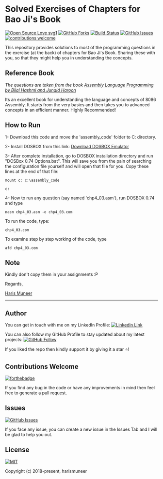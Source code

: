 # Solved Exercises of Chapters for Bao Ji's Book

[![Open Source Love svg1](https://badges.frapsoft.com/os/v1/open-source.svg?v=103)](#)
[![GitHub Forks](https://img.shields.io/github/forks/harismuneer/BelalHashmi-Assembly-Exercise-Solutions.svg?style=social&label=Fork&maxAge=2592000)](https://www.github.com/harismuneer/BelalHashmi-Assembly-Exercise-Solutions/fork)
[![Build Status](https://semaphoreapp.com/api/v1/projects/d4cca506-99be-44d2-b19e-176f36ec8cf1/128505/badge.svg)](#)
[![GitHub Issues](https://img.shields.io/github/issues/harismuneer/BelalHashmi-Assembly-Exercise-Solutions.svg?style=flat&label=Issues&maxAge=2592000)](https://www.github.com/harismuneer/BelalHashmi-Assembly-Exercise-Solutions/issues)
[![contributions welcome](https://img.shields.io/badge/contributions-welcome-brightgreen.svg?style=flat&label=Contributions&colorA=red&colorB=black	)](#)




This repository provides solutions to most of the programming questions in the exercise (at the back) of chapters for Bao Ji's Book. Sharing these with you, so that they might help you in understanding the concepts. 

## Reference Book

*The questions are taken from the book [Assembly Language Programming by Bilal Hashmi and Junaid Haroon](https://onlinebookpoint.blogspot.com/2016/10/assembly-language-programming-delivered.html)*

Its an excellent book for understanding the language and concepts of 8086 Assembly. It starts from the very basics and then takes you to advanced concepts in an efficient manner. Highly Recommended!

## How to Run
1- Download this code and move the 'assembly_code' folder to C: directory.

2- Install DOSBOX from this link: [Download DOSBOX Emulator](https://www.dosbox.com/download.php?main=1)

3- After complete installation, go to DOSBOX installation directory and run "DOSBox 0.74 Options.bat". This will save you from the pain       of searching the configuration file yourself and will open that file for you.
Copy these lines at the end of that file:
```
mount c: c:\assembly_code 
```  
```
c:
```
4- Now to run any question (say named 'chp4_03.asm'), run DOSBOX 0.74 and type
```
nasm chp4_03.asm -o chp4_03.com  
```

To run the code, type:

```
chp4_03.com
```

To examine step by step working of the code, type

```
afd chp4_03.com
```

## Note
Kindly don't copy them in your assignments :P  

Regards,

[Haris Muneer](https://www.linkedin.com/in/harismuneer/)

-----------------------------------------------

## Author
You can get in touch with me on my LinkedIn Profile: [![LinkedIn Link](https://img.shields.io/badge/Connect-harismuneer-blue.svg?logo=linkedin&longCache=true&style=social&label=Connect
)](https://www.linkedin.com/in/harismuneer)

You can also follow my GitHub Profile to stay updated about my latest projects: [![GitHub Follow](https://img.shields.io/badge/Connect-harismuneer-blue.svg?logo=Github&longCache=true&style=social&label=Follow)](https://github.com/harismuneer)

If you liked the repo then kindly support it by giving it a star ⭐!

## Contributions Welcome
[![forthebadge](https://forthebadge.com/images/badges/built-with-love.svg)](#)

If you find any bug in the code or have any improvements in mind then feel free to generate a pull request.

## Issues
[![GitHub Issues](https://img.shields.io/github/issues/harismuneer/BelalHashmi-Assembly-Exercise-Solutions.svg?style=flat&label=Issues&maxAge=2592000)](https://www.github.com/harismuneer/BelalHashmi-Assembly-Exercise-Solutions/issues)

If you face any issue, you can create a new issue in the Issues Tab and I will be glad to help you out.

## License
[![MIT](https://img.shields.io/cocoapods/l/AFNetworking.svg?style=style&label=License&maxAge=2592000)](../master/LICENSE)

Copyright (c) 2018-present, harismuneer                                                        
